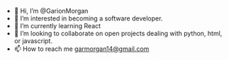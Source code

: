- 👋 Hi, I’m @GarionMorgan
- 👀 I’m interested in becoming a software developer.
- 🌱 I’m currently learning React
- 💞️ I’m looking to collaborate on open projects dealing with python, html, or javascript.
- 📫 How to reach me garmorgan14@gmail.com

<!---
GarionMorgan/GarionMorgan is a ✨ special ✨ repository because its `README.md` (this file) appears on your GitHub profile.
You can click the Preview link to take a look at your changes.
--->
